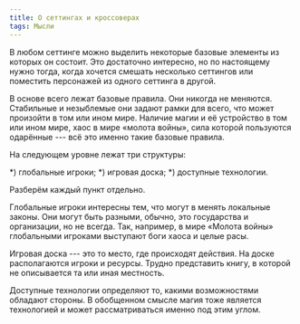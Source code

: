 ```yaml
---
title: О сеттингах и кроссоверах
tags: Мысли
---
```

В любом сеттинге можно выделить некоторые базовые элементы из которых он состоит. Это достаточно интересно, но по настоящему нужно тогда, когда хочется смешать несколько сеттингов или поместить персонажей из одного сеттинга в другой.

В основе всего лежат базовые правила. Они никогда не меняются. Стабильные и незыблемые они задают рамки для всего, что может произойти в том или ином мире. Наличие магии и её устройство в том или ином мире, хаос в мире «молота войны», сила которой пользуются одарённые --- всё это именно такие базовые правила.

На следующем уровне лежат три структуры:

*) глобальные игроки;
*) игровая доска;
*) доступные технологии.

Разберём каждый пункт отдельно.

Глобальные игроки интересны тем, что могут в менять локальные законы. Они могут быть разными, обычно, это государства и организации, но не всегда. Так, например, в мире «Молота войны» глобальными игроками выступают боги хаоса и целые расы.

Игровая доска --- это то место, где происходят действия. На доске располагаются игроки и ресурсы. Трудно представить книгу, в которой не описывается та или иная местность.

Доступные технологии определяют то, какими возможностями обладают стороны. В обобщенном смысле магия тоже является технологией и может рассматриваться именно под этим углом.

<br>

